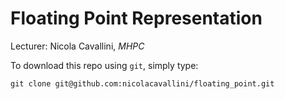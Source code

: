 # Floating Point Representation

Lecturer: Nicola Cavallini, *MHPC*

To download this repo using `git`, simply type:

```
git clone git@github.com:nicolacavallini/floating_point.git
```
